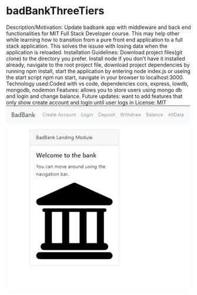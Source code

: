 # badBankThreeTiers
Description/Motivation: Update badbank app with middleware and back end functionalities for MIT Full Stack Developer course.
This may help other while learning how to transition from a pure front end application to a full stack application.
This solves the issuse with losing data when the application is reloaded.
Installation Guidelines: Download project files(git clone) to the directory you prefer. Install node if you don't have it installed already, navigate to the root project file, download project dependencies by running npm install, start the application by entering node index.js or useing the start script npm run start, navigate in your browser to localhost:3000.
Technology used:Coded with vs code, dependencies cors, express, lowdb, mongodb, nodemon
Features: allows you to store users using mongo db and login and change balance.
Future updates: want to add features that only show create account and login until user logs in
License: MIT
<img src="home screen.png" style= "width: 500px; height: 500px">
